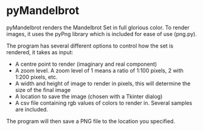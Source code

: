 pyMandelbrot
============

pyMandelbrot renders the Mandelbrot Set in full glorious color. To render images, it uses the pyPng library which is included for ease of use (png.py).

The program has several different options to control how the set is rendered, it takes as input:

*   A centre point to render (imaginary and real component)
*   A zoom level. A zoom level of 1 means a ratio of 1:100 pixels, 2 with 1:200 pixels, etc.
*   A width and height of image to render in pixels, this will determine the size of the final image
*   A location to save the image (chosen with a Tkinter dialog)
*   A csv file containing rgb values of colors to render in. Several samples are included.

The program will then save a PNG file to the location you specified. 